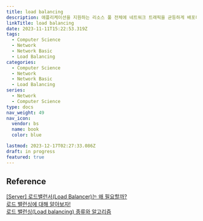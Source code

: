```yaml
---
title: load balancing
description: 애플리케이션을 지원하는 리소스 풀 전체에 네트워크 트래픽을 균등하게 배포하는 방법
linkTitle: load balancing
date: 2023-11-11T15:22:53.319Z
tags:
  - Computer Science
  - Network
  - Network Basic
  - Load Balancing
categories:
  - Computer Science
  - Network
  - Network Basic
  - Load Balancing
series:
  - Network
  - Computer Science
type: docs
nav_weight: 49
nav_icon:
  vendor: bs
  name: book
  color: blue

lastmod: 2023-12-17T02:27:33.086Z
draft: in progress
featured: true
---
```


## Reference

[[Server] 로드밸런서(Load Balancer)는 왜 필요할까?](https://kingofbackend.tistory.com/106)  
[로드 밸런싱에 대해 알아보자!](https://tecoble.techcourse.co.kr/post/2021-11-07-load-balancing/)  
[로드 밸런싱(Load balancing) 종류와 알고리즘](https://dev.classmethod.jp/articles/load-balancing-types-and-algorithm/)
